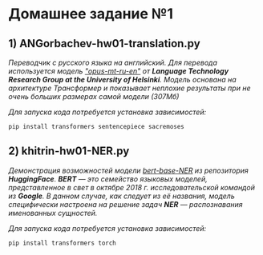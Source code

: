 # Домашнее задание №1

## 1) ANGorbachev-hw01-translation.py
*Переводчик с русского языка на английский. Для перевода используется модель <u>"opus-mt-ru-en"</u> от **Language Technology Research Group at the University of Helsinki**. Модель основана на архитектуре Трансформер и показывает неплохие результаты при не очень больших размерах самой модели (307Мб)*

*Для запуска кода потребуется установка зависимостей:*

```buildoutcfg
pip install transformers sentencepiece sacremoses
```
## 2) khitrin-hw01-NER.py
*Демонстрация возможностей модели [bert-base-NER](https://huggingface.co/dslim/bert-base-NER) из репозитория **HuggingFace**. **BERT** — это семейство языковых моделей, представленное в свет в октябре 2018 г. исследовательской командой из **Google**. В данном случае, как следует из её названия, модель специфически настроена на решение задач **NER** — распознавания именованных сущностей.*

*Для запуска кода потребуется установка зависимостей:*

```buildoutcfg
pip install transformers torch
```
